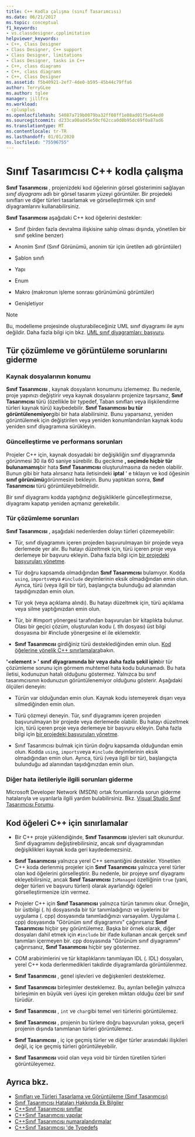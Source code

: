 ```yaml
---
title: C++ Kodla çalışma (sınıf Tasarımcısı)
ms.date: 06/21/2017
ms.topic: conceptual
f1_keywords:
- vs.classdesigner.cpplimitation
helpviewer_keywords:
- C++, Class Designer
- Class Designer, C++ support
- Class Designer, limitations
- Class Designer, tasks in C++
- C++, class diagrams
- C++, class diagrams
- C++, Class Designer
ms.assetid: f5b40921-2ef7-4de0-b595-45b44c79ffa6
author: TerryGLee
ms.author: tglee
manager: jillfra
ms.workload:
- cplusplus
ms.openlocfilehash: 54087a719b0079ba32ff08ff1e08ad01f5e64ed0
ms.sourcegitcommit: d233ca00ad45e50cf62cca0d0b95dc69f0a87ad6
ms.translationtype: MT
ms.contentlocale: tr-TR
ms.lasthandoff: 01/01/2020
ms.locfileid: "75596755"
---
```

# <a name="work-with-c-code-in-class-designer"></a>Sınıf Tasarımcısı C++ kodla çalışma

**Sınıf Tasarımcısı** , projenizdeki kod öğelerinin görsel gösterimini sağlayan *sınıf diyagramı* adlı bir görsel tasarım yüzeyi görüntüler. Bir projedeki sınıfları ve diğer türleri tasarlamak ve görselleştirmek için sınıf diyagramlarını kullanabilirsiniz.

**Sınıf Tasarımcısı** aşağıdaki C++ kod öğelerini destekler:

- Sınıf (birden fazla devralma ilişkisine sahip olması dışında, yönetilen bir sınıf şekline benzer)

- Anonim Sınıf (Sınıf Görünümü, anonim tür için üretilen adı görüntüler)

- Şablon sınıfı

- Yapı

- Enum

- Makro (makronun işleme sonrası görünümünü görüntüler)

- Genişletiyor

> [!NOTE]
> Bu, modelleme projesinde oluşturabileceğiniz UML sınıf diyagramı ile aynı değildir. Daha fazla bilgi için bkz. [UML sınıf diyagramları: başvuru](../../modeling/what-s-new-for-design-in-visual-studio.md).

## <a name="troubleshoot-type-resolution-and-display-issues"></a>Tür çözümleme ve görüntüleme sorunlarını giderme

### <a name="location-of-source-files"></a>Kaynak dosyalarının konumu

**Sınıf Tasarımcısı** , kaynak dosyaların konumunu izlememez. Bu nedenle, proje yapınızı değiştirir veya kaynak dosyalarını projenize taşırsanız, **Sınıf Tasarımcısı** türü (özellikle bir typedef, Taban sınıfları veya ilişkilendirme türleri kaynak türü) kaybedebilir. **Sınıf Tasarımcısı bu tür görüntülenemiyor**gibi bir hata alabilirsiniz. Bunu yaparsanız, yeniden görüntülemek için değiştirilen veya yeniden konumlandırılan kaynak kodu yeniden sınıf diyagramına sürükleyin.

### <a name="update-and-performance-issues"></a>Güncelleştirme ve performans sorunları

Projeler C++ için, kaynak dosyadaki bir değişikliğin sınıf diyagramında görünmesi 30 ila 60 saniye sürebilir. Bu gecikme **, seçimde hiçbir tür bulunamamış**bir hata **Sınıf Tasarımcısı** oluşturulmasına da neden olabilir. Bunun gibi bir hata alırsanız hata iletisindeki **iptal** ' e tıklayın ve kod öğesinin **sınıf görünümü**görünmesini bekleyin. Bunu yaptıktan sonra, **Sınıf Tasarımcısı** türü görüntüleyebilmelidir.

Bir sınıf diyagramı kodda yaptığınız değişikliklerle güncelleştirmezse, diyagramı kapatıp yeniden açmanız gerekebilir.

### <a name="type-resolution-issues"></a>Tür çözümleme sorunları

**Sınıf Tasarımcısı** , aşağıdaki nedenlerden dolayı türleri çözemeyebilir:

- Tür, sınıf diyagramını içeren projeden başvurulmayan bir projede veya derlemede yer alır. Bu hatayı düzeltmek için, türü içeren proje veya derlemeye bir başvuru ekleyin. Daha fazla bilgi için [bir projedeki başvuruları yönetme](../managing-references-in-a-project.md).

- Tür doğru kapsamda olmadığından **Sınıf Tasarımcısı** bulamıyor. Kodda `using`, `imports`veya `#include` deyimlerinin eksik olmadığından emin olun. Ayrıca, türü (veya ilgili bir tür), başlangıçta bulunduğu ad alanından taşıdığınızdan emin olun.

- Tür yok (veya açıklama alındı). Bu hatayı düzeltmek için, türü açıklama veya silme yaptığınızdan emin olun.

- Tür, bir #import yönergesi tarafından başvurulan bir kitaplıkta bulunur. Olası bir geçici çözüm, oluşturulan kodu (. tlh dosyası) üst bilgi dosyasına bir #include yönergesine el ile eklemektir.

- **Sınıf Tasarımcısı** girdiğiniz türü desteklediğinden emin olun. [Kod öğelerine yönelik C++ sınırlamalara](#limitations-for-c-code-elements)bakın.

**'\<element > ' sınıf diyagramında bir veya daha fazla şekil için**bir tür çözümleme sorunu için görmem muhtemel hata kodu bulunamadı. Bu hata iletisi, kodunuzun hatalı olduğunu göstermez. Yalnızca bu sınıf tasarımcısının kodunuzun görüntülenemiyor olduğunu gösterir. Aşağıdaki ölçüleri deneyin:

- Türün var olduğundan emin olun. Kaynak kodu istemeyerek dışarı veya silmediğinden emin olun.

- Türü çözmeyi deneyin. Tür, sınıf diyagramını içeren projeden başvurulmayan bir projede veya derlemede olabilir. Bu hatayı düzeltmek için, türü içeren proje veya derlemeye bir başvuru ekleyin. Daha fazla bilgi için [bir projedeki başvuruları yönetme](../managing-references-in-a-project.md).

- Sınıf Tasarımcısı bulmak için türün doğru kapsamda olduğundan emin olun. Kodda `using`, `imports`veya `#include` deyimlerinin eksik olmadığından emin olun. Ayrıca, türü (veya ilgili bir tür), başlangıçta bulunduğu ad alanından taşıdığınızdan emin olun.

### <a name="troubleshoot-other-error-messages"></a>Diğer hata iletileriyle ilgili sorunları giderme

Microsoft Developer Network (MSDN) ortak forumlarında sorun giderme hatalarıyla ve uyarılarla ilgili yardım bulabilirsiniz. Bkz. [Visual Studio Sınıf Tasarımcısı Forumu](https://social.msdn.microsoft.com/Forums/en-US/home?forum=vsclassdesigner).

## <a name="limitations-for-c-code-elements"></a>Kod öğeleri C++ için sınırlamalar

- Bir C++ proje yüklendiğinde, **Sınıf Tasarımcısı** işlevleri salt okunurdur. Sınıf diyagramını değiştirebilirsiniz, ancak sınıf diyagramından değişiklikleri kaynak koda geri kaydedemezsiniz.

- **Sınıf Tasarımcısı** yalnızca yerel C++ semantiğini destekler. Yönetilen C++ koda derlenmiş projeler için **Sınıf Tasarımcısı** yalnızca yerel türler olan kod öğelerini görselleştirir. Bu nedenle, bir projeye sınıf diyagramı ekleyebilirsiniz, ancak **Sınıf Tasarımcısı** `IsManaged` özelliğinin `true` (yani, değer türleri ve başvuru türleri) olarak ayarlandığı öğeleri görselleştirmenize izin vermez.

- Projeler C++ için **Sınıf Tasarımcısı** yalnızca türün tanımını okur. Örneğin, bir üstbilgi (. h) dosyasında bir tür tanımladığınızı ve üyelerini bir uygulama (. cpp) dosyasında tanımladığınızı varsayalım. Uygulama (. cpp) dosyasında "Görünüm sınıf diyagramını" çağırırsanız **Sınıf Tasarımcısı** hiçbir şey görüntülemez. Başka bir örnek olarak, diğer dosyaları dahil etmek için `#include` bir ifade kullanan ancak gerçek sınıf tanımları içermeyen bir. cpp dosyasında "Görünüm sınıf diyagramını" çağırırsanız, **Sınıf Tasarımcısı** hiçbir şey göstermez.

- COM arabirimlerini ve tür kitaplıklarını tanımlayan IDL (. IDL) dosyaları, yerel C++ koda derlenmedikleri takdirde diyagramlarda görüntülenmez.

- **Sınıf Tasarımcısı** , genel işlevleri ve değişkenleri desteklemez.

- **Sınıf Tasarımcısı** birleşimler desteklemez. Bu, ayrılan belleğin yalnızca birleşimin en büyük veri üyesi için gereken miktarı olduğu özel bir sınıf türüdür.

- **Sınıf Tasarımcısı** , `int` ve `char`gibi temel veri türlerini görüntülemez.

- **Sınıf Tasarımcısı** , projenin bu türlere doğru başvuruları yoksa, geçerli projenin dışında tanımlanan türleri görüntülemez.

- **Sınıf Tasarımcısı** , iç içe geçmiş türler ve diğer türler arasındaki ilişkileri değil, iç içe geçmiş türleri görüntüleyebilir.

- **Sınıf Tasarımcısı** void olan veya void bir türden türetilen türleri görüntüleyemez.

## <a name="see-also"></a>Ayrıca bkz.

- [Sınıfları ve Türleri Tasarlama ve Görüntüleme (Sınıf Tasarımcısı)](designing-and-viewing-classes-and-types.md)
- [Sınıf Tasarımcısı Hataları Hakkında Ek Bilgiler](additional-information-about-errors.md)
- [C++Sınıf Tasarımcısı sınıflar](visual-cpp-classes.md)
- [C++Sınıf Tasarımcısı yapılar](visual-cpp-structures.md)
- [C++Sınıf Tasarımcısı numaralandırmalar](visual-cpp-enumerations.md)
- [C++Sınıf Tasarımcısı 'de Typedefs](visual-cpp-typedefs.md)
